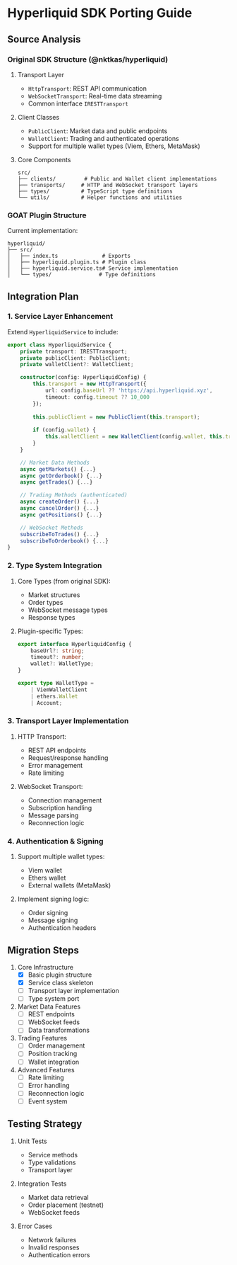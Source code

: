 # Hyperliquid SDK Porting Guide

## Source Analysis

### Original SDK Structure (@nktkas/hyperliquid)

1. Transport Layer
   - `HttpTransport`: REST API communication
   - `WebSocketTransport`: Real-time data streaming
   - Common interface `IRESTTransport`

2. Client Classes
   - `PublicClient`: Market data and public endpoints
   - `WalletClient`: Trading and authenticated operations
   - Support for multiple wallet types (Viem, Ethers, MetaMask)

3. Core Components
   ```
   src/
   ├── clients/         # Public and Wallet client implementations
   ├── transports/     # HTTP and WebSocket transport layers
   ├── types/          # TypeScript type definitions
   └── utils/          # Helper functions and utilities
   ```

### GOAT Plugin Structure

Current implementation:
```
hyperliquid/
├── src/
│   ├── index.ts              # Exports
│   ├── hyperliquid.plugin.ts # Plugin class
│   ├── hyperliquid.service.ts# Service implementation
│   └── types/               # Type definitions
```

## Integration Plan

### 1. Service Layer Enhancement

Extend `HyperliquidService` to include:

```typescript
export class HyperliquidService {
    private transport: IRESTTransport;
    private publicClient: PublicClient;
    private walletClient?: WalletClient;

    constructor(config: HyperliquidConfig) {
        this.transport = new HttpTransport({
            url: config.baseUrl ?? 'https://api.hyperliquid.xyz',
            timeout: config.timeout ?? 10_000
        });
        
        this.publicClient = new PublicClient(this.transport);
        
        if (config.wallet) {
            this.walletClient = new WalletClient(config.wallet, this.transport);
        }
    }

    // Market Data Methods
    async getMarkets() {...}
    async getOrderbook() {...}
    async getTrades() {...}

    // Trading Methods (authenticated)
    async createOrder() {...}
    async cancelOrder() {...}
    async getPositions() {...}

    // WebSocket Methods
    subscribeToTrades() {...}
    subscribeToOrderbook() {...}
}
```

### 2. Type System Integration

1. Core Types (from original SDK):
   - Market structures
   - Order types
   - WebSocket message types
   - Response types

2. Plugin-specific Types:
   ```typescript
   export interface HyperliquidConfig {
       baseUrl?: string;
       timeout?: number;
       wallet?: WalletType;
   }

   export type WalletType = 
       | ViemWalletClient 
       | ethers.Wallet 
       | Account;
   ```

### 3. Transport Layer Implementation

1. HTTP Transport:
   - REST API endpoints
   - Request/response handling
   - Error management
   - Rate limiting

2. WebSocket Transport:
   - Connection management
   - Subscription handling
   - Message parsing
   - Reconnection logic

### 4. Authentication & Signing

1. Support multiple wallet types:
   - Viem wallet
   - Ethers wallet
   - External wallets (MetaMask)

2. Implement signing logic:
   - Order signing
   - Message signing
   - Authentication headers

## Migration Steps

1. Core Infrastructure
   - [x] Basic plugin structure
   - [x] Service class skeleton
   - [ ] Transport layer implementation
   - [ ] Type system port

2. Market Data Features
   - [ ] REST endpoints
   - [ ] WebSocket feeds
   - [ ] Data transformations

3. Trading Features
   - [ ] Order management
   - [ ] Position tracking
   - [ ] Wallet integration

4. Advanced Features
   - [ ] Rate limiting
   - [ ] Error handling
   - [ ] Reconnection logic
   - [ ] Event system

## Testing Strategy

1. Unit Tests
   - Service methods
   - Type validations
   - Transport layer

2. Integration Tests
   - Market data retrieval
   - Order placement (testnet)
   - WebSocket feeds

3. Error Cases
   - Network failures
   - Invalid responses
   - Authentication errors
